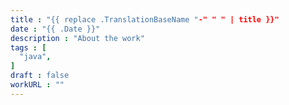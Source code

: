 ```yaml
---
title : "{{ replace .TranslationBaseName "-" " " | title }}"
date : "{{ .Date }}"
description : "About the work"
tags : [
  "java",
]
draft : false
workURL : ""
---
```

